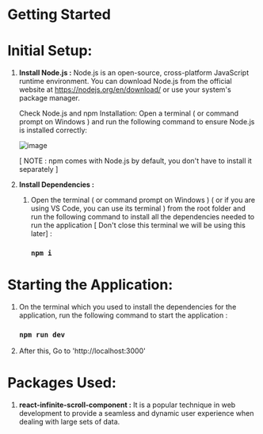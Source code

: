 # Getting Started
# Initial Setup:

1. **Install Node.js :** Node.js is an open-source, cross-platform JavaScript runtime environment. You can download Node.js from the official website at https://nodejs.org/en/download/ or use your system's package manager.

   Check Node.js and npm Installation:
   Open a terminal ( or command prompt on Windows ) and run the following command to ensure Node.js is installed correctly:

   ![image](https://github.com/user-attachments/assets/b3255d41-12c4-4b1f-a6dc-725b922c46ff)

   [ NOTE : npm comes with Node.js by default, you don't have to install it separately ]

2. **Install Dependencies :**
   1. Open the terminal ( or command prompt on Windows ) ( or if you are using VS Code, you can use its terminal ) from the root folder and run the following command to install all the dependencies needed to run the application [ Don't close this terminal we will be using this later] :
      ### `npm i`
      
# Starting the Application:

1. On the terminal which you used to install the dependencies for the application, run the following command to start the application :
   ### `npm run dev`
   
2. After this, Go to 'http://localhost:3000'

# Packages Used:

1. **react-infinite-scroll-component :** It is a popular technique in web development to provide a seamless and dynamic user experience when dealing with large sets of data.
